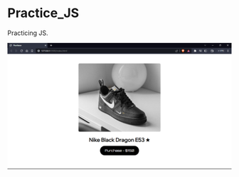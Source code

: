 # Practice_JS
 
Practicing JS.

![screenshot of purchase screen for a Nike shoe](https://github.com/oye-nifemi/Practice_JS/blob/main/img/shoe-grab.png)
